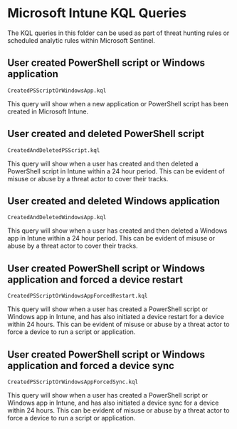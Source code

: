 # Microsoft Intune KQL Queries

The KQL queries in this folder can be used as part of threat hunting rules or scheduled analytic rules within Microsoft Sentinel.

## User created PowerShell script or Windows application

`CreatedPSScriptOrWindowsApp.kql`

This query will show when a new application or PowerShell script has been created in Microsoft Intune.

## User created and deleted PowerShell script

`CreatedAndDeletedPSScript.kql`

This query will show when a user has created and then deleted a PowerShell script in Intune within a 24 hour period. This can be evident of misuse or abuse by a threat actor to cover their tracks.

## User created and deleted Windows application

`CreatedAndDeletedWindowsApp.kql`

This query will show when a user has created and then deleted a Windows app in Intune within a 24 hour period. This can be evident of misuse or abuse by a threat actor to cover their tracks.

## User created PowerShell script or Windows application and forced a device restart

`CreatedPSScriptOrWindowsAppForcedRestart.kql`

This query will show when a user has created a PowerShell script or Windows app in Intune, and has also initiated a device restart for a device within 24 hours. This can be evident of misuse or abuse by a threat actor to force a device to run a script or application.

## User created PowerShell script or Windows application and forced a device sync

`CreatedPSScriptOrWindowsAppForcedSync.kql`

This query will show when a user has created a PowerShell script or Windows app in Intune, and has also initiated a device sync for a device within 24 hours. This can be evident of misuse or abuse by a threat actor to force a device to run a script or application.
